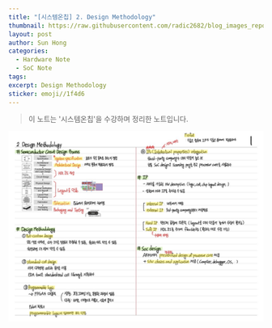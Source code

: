 ```yaml
---
title: "[시스템온칩] 2. Design Methodology"
thumbnail: https://raw.githubusercontent.com/radic2682/blog_images_repo/main/uploads/Hardware_notes/MmOAGUIPMPFcSxM7tVTt.jpg
layout: post
author: Sun Hong
categories:
  - Hardware Note
  - SoC Note
tags: 
excerpt: Design Methodology
sticker: emoji//1f4d6
---
```

>  이 노트는 '시스템온칩'을 수강하며 정리한 노트입니다.

![이미지](https://raw.githubusercontent.com/radic2682/blog_images_repo/main/uploads/Hardware_notes/MmOAGUIPMPFcSxM7tVTt.jpg)
